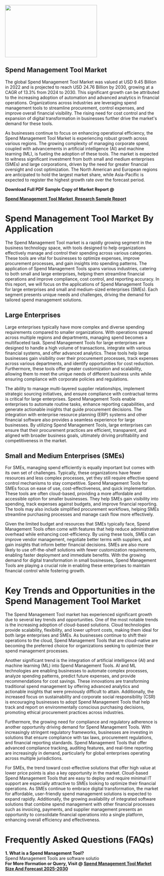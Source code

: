 <p><img class="alignnone size-medium wp-image-20088" src="https://ffe5etoiles.com/wp-content/uploads/2024/12/MST1-300x171.png" alt="" width="300" height="171" /></p><p> <h2>Spend Management Tool Market </h2><p>The global Spend Management Tool Market was valued at USD 9.45 Billion in 2022 and is projected to reach USD 24.76 Billion by 2030, growing at a CAGR of 13.3% from 2024 to 2030. This significant growth can be attributed to the increasing adoption of automation and advanced analytics in financial operations. Organizations across industries are leveraging spend management tools to streamline procurement, control expenses, and improve overall financial visibility. The rising need for cost control and the expansion of digital transformation in businesses further drive the market's demand for these tools.</p><p>As businesses continue to focus on enhancing operational efficiency, the Spend Management Tool Market is experiencing robust growth across various regions. The growing complexity of managing corporate spend, coupled with advancements in artificial intelligence (AI) and machine learning (ML), is fueling the adoption of these tools. The market is expected to witness significant investment from both small and medium enterprises (SMEs) and large corporations, driven by the need for greater financial oversight and cost optimization. The North American and European regions are anticipated to hold the largest market share, while Asia-Pacific is expected to register the highest growth rate over the forecast period.</p></p><p><strong>Download Full PDF Sample Copy of Market Report @</strong></p><p><strong><a href="https://www.verifiedmarketreports.com/download-sample/?rid=282200&utm_source=Sites-google&utm_medium=265" target="_blank">Spend Management Tool Market &nbsp;Research Sample Report</a></strong></p><p><h1>Spend Management Tool Market By Application</h1><p>The Spend Management Tool market is a rapidly growing segment in the business technology space, with tools designed to help organizations effectively manage and control their spending across various categories. These tools are vital for businesses to optimize expenses, improve procurement processes, and gain insights into spending patterns. The application of Spend Management Tools spans various industries, catering to both small and large enterprises, helping them streamline financial operations and improve compliance, cost control, and reporting accuracy. In this report, we will focus on the applications of Spend Management Tools for large enterprises and small and medium-sized enterprises (SMEs). Each segment presents unique needs and challenges, driving the demand for tailored spend management solutions.</p><h2>Large Enterprises</h2><p>Large enterprises typically have more complex and diverse spending requirements compared to smaller organizations. With operations spread across multiple regions and departments, managing spend becomes a multifaceted task. Spend Management Tools for large enterprises are designed to handle a high volume of transactions, integrate with various financial systems, and offer advanced analytics. These tools help large businesses gain visibility over their procurement processes, track expenses across various departments, and identify opportunities for cost reduction. Furthermore, these tools offer greater customization and scalability, allowing them to meet the unique needs of different business units while ensuring compliance with corporate policies and regulations.</p><p>The ability to manage multi-layered supplier relationships, implement strategic sourcing initiatives, and ensure compliance with contractual terms is critical for large enterprises. Spend Management Tools enable enterprises to automate routine tasks, enhance reporting capabilities, and generate actionable insights that guide procurement decisions. The integration with enterprise resource planning (ERP) systems and other financial software also provides a seamless experience for large businesses. By utilizing Spend Management Tools, large enterprises can ensure that their procurement practices are efficient, transparent, and aligned with broader business goals, ultimately driving profitability and competitiveness in the market.</p><h2>Small and Medium Enterprises (SMEs)</h2><p>For SMEs, managing spend efficiently is equally important but comes with its own set of challenges. Typically, these organizations have fewer resources and less complex processes, yet they still require effective spend control mechanisms to stay competitive. Spend Management Tools for SMEs focus on ease of use, cost-effectiveness, and quick implementation. These tools are often cloud-based, providing a more affordable and accessible option for smaller businesses. They help SMEs gain visibility into spending, track expenses against budgets, and improve financial reporting. The tools may also include simplified procurement workflows, helping SMEs streamline purchasing processes and manage cash flow more effectively.</p><p>Given the limited budget and resources that SMEs typically face, Spend Management Tools often come with features that help reduce administrative overhead while enhancing cost-efficiency. By using these tools, SMEs can improve vendor management, negotiate better terms with suppliers, and gain insights that inform better financial decisions. SMEs are also more likely to use off-the-shelf solutions with fewer customization requirements, enabling faster deployment and immediate benefits. With the growing demand for digital transformation in small businesses, Spend Management Tools are playing a crucial role in enabling these enterprises to maintain financial control while fostering growth.</p><h1>Key Trends and Opportunities in the Spend Management Tool Market</h1><p>The Spend Management Tool market has experienced significant growth due to several key trends and opportunities. One of the most notable trends is the increasing adoption of cloud-based solutions. Cloud technologies provide scalability, flexibility, and lower upfront costs, making them ideal for both large enterprises and SMEs. As businesses continue to shift their operations to the cloud, Spend Management Tools that are cloud-native are becoming the preferred choice for organizations seeking to optimize their spend management processes.</p><p>Another significant trend is the integration of artificial intelligence (AI) and machine learning (ML) into Spend Management Tools. AI and ML technologies are enabling businesses to automate complex processes, analyze spending patterns, predict future expenses, and provide recommendations for cost savings. These innovations are transforming traditional spend management by offering advanced analytics and actionable insights that were previously difficult to attain. Additionally, the increased focus on sustainability and corporate social responsibility (CSR) is encouraging businesses to adopt Spend Management Tools that help track and report on environmentally conscious purchasing decisions, promoting ethical procurement practices across industries.</p><p>Furthermore, the growing need for compliance and regulatory adherence is another opportunity driving demand for Spend Management Tools. With increasingly stringent regulatory frameworks, businesses are investing in solutions that ensure compliance with tax laws, procurement regulations, and financial reporting standards. Spend Management Tools that offer advanced compliance tracking, auditing features, and real-time reporting are increasingly in demand, particularly for global enterprises operating across multiple jurisdictions.</p><p>For SMEs, the trend toward cost-effective solutions that offer high value at lower price points is also a key opportunity in the market. Cloud-based Spend Management Tools that are easy to deploy and require minimal IT support are especially attractive to SMEs looking to optimize their financial operations. As SMEs continue to embrace digital transformation, the market for affordable, user-friendly spend management solutions is expected to expand rapidly. Additionally, the growing availability of integrated software solutions that combine spend management with other financial processes such as invoicing, payments, and supplier management presents an opportunity to consolidate financial operations into a single platform, enhancing overall efficiency and effectiveness.</p><h1>Frequently Asked Questions (FAQs)</h1><p><strong>1. What is a Spend Management Tool?</strong><br> Spend Management Tools are software solutio<strong><br />For More Iformation or Query, Visit @ <a href="https://www.verifiedmarketreports.com/product/spend-management-tool-market/" target="_blank">Spend Management Tool Market Size And Forecast 2025-2030</a></strong></p>

